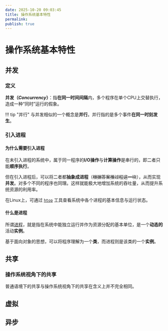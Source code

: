 ```yaml
---
date: 2025-10-20 09:03:45
title: 操作系统基本特性
permalink: 
publish: true
---
```


# 操作系统基本特性

## 并发

### 定义

**并发（*Concurrency*）**：指**在同一时间间隔**内，多个程序在单个CPU上交替执行，造成一种“同时”运行的假象。

!!! tip "并行"
    与并发相似的一个概念是**并行**。并行指的是多个事件**在同一时刻发生**。

### 引入进程

#### 为什么需要引入进程

在未引入进程的系统中，属于同一程序的**I/O操作**与**计算操作**是串行的，即二者只能**顺序执行**。

但在引入进程后，可以将二者都**抽象成进程**（~~根据答案推过程这一块~~），从而实现**并发**。对多个不同的程序也同理。这样就能极大地增加系统的吞吐量，从而提升系统资源的利用率。

在Linux上，可通过 [`htop`](../tools/linux/htop.md) 工具查看系统中各个进程的基本信息与运行状态。

#### 什么是进程

所谓[进程](process.md)，就是指在系统中能独立运行并作为资源分配的基本单位，是一个**动态的**活动**实例**。

基于面向对象的思想，可以将程序理解为一个**类**，而进程则是该类的一个**实例**。

## 共享

### 操作系统视角下的共享

普通语境下的共享与操作系统视角下的共享在含义上并不完全相同。

## 虚拟

## 异步